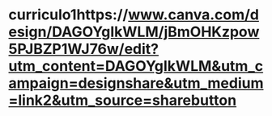 # curriculo1https://www.canva.com/design/DAGOYgIkWLM/jBmOHKzpow5PJBZP1WJ76w/edit?utm_content=DAGOYgIkWLM&utm_campaign=designshare&utm_medium=link2&utm_source=sharebutton
